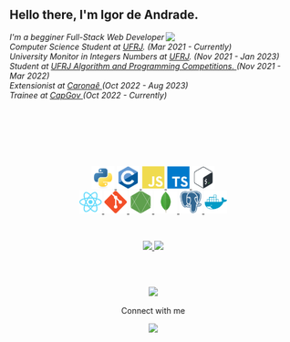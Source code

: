 <h2>Hello there, I'm Igor de Andrade.</h2>
<img align='right' src="https://user-images.githubusercontent.com/21049910/142230079-9911961d-1979-47b5-bb0f-5dd96e546aec.png" width="230">
<p><em> I'm a begginer Full-Stack Web Developer<br>
Computer Science Student at <a href="https://ufrj.br/en/">UFRJ</a>. (Mar 2021 - Currently)<br>University Monitor in Integers Numbers at <a href="https://ufrj.br/en/">UFRJ</a>. (Nov 2021 - Jan 2023)<br> Student at <a href="https://www.facebook.com/competicoesdealgoritmoseprogramacaoufrj/">UFRJ Algorithm and Programming Competitions. </a>(Nov 2021 - Mar 2022) <br> Extensionist at <a href="https://github.com/caronae">Caronaê </a>(Oct 2022 - Aug 2023) <br>Trainee at <a href="https://www.linkedin.com/company/capgov/?originalSubdomain=br">CapGov </a>(Oct 2022 - Currently)<br><br><br><br><br><br><br></em></p>
 
<p align="center">
  <a href="https://www.python.org" target="_blank">
    <img src="https://raw.githubusercontent.com/devicons/devicon/master/icons/python/python-original.svg" alt="python" width="40" height="40"/>
  </a>
  <a href="https://www.cprogramming.com/" target="_blank">
    <img src="https://raw.githubusercontent.com/devicons/devicon/master/icons/c/c-original.svg" alt="c" width="40" height="40"/>
  </a>
  <a href="https://developer.mozilla.org/pt-BR/docs/Web/JavaScript" target="_blank">
    <img src="https://raw.githubusercontent.com/devicons/devicon/master/icons/javascript/javascript-plain.svg" alt="JavaScript" width="40" height="40"/>
  </a>
  <a href="https://www.typescriptlang.org/" target="_blank">
    <img src="https://raw.githubusercontent.com/devicons/devicon/master/icons/typescript/typescript-plain.svg" alt="TypeScript" width="40" height="40"/>
  </a>
  <a href="https://www.gnu.org/software/bash/" target="_blank">
    <img src="https://raw.githubusercontent.com/devicons/devicon/master/icons/bash/bash-original.svg" alt="bash" width="40" height="40"/>
  </a>
  <br>
  <a href="https://reactjs.org/" target="_blank">
    <img src="https://raw.githubusercontent.com/devicons/devicon/master/icons/react/react-original.svg" alt="React" width="40" height="40"/>
  </a>
  <a href="https://git-scm.com" target="_blank">
    <img src="https://raw.githubusercontent.com/devicons/devicon/master/icons/git/git-original.svg" alt="git" width="40" height="40"/>
  </a>  
  <a href="https://nodejs.org/en/" target="_blank">
    <img src="https://raw.githubusercontent.com/devicons/devicon/master/icons/nodejs/nodejs-plain.svg" alt="NodeJs" width="40" height="40"/>
  </a>
  <a href="https://www.mongodb.com" target="_blank">
    <img src="https://raw.githubusercontent.com/devicons/devicon/master/icons/mongodb/mongodb-original.svg" alt="mongodb" width="40" height="40"/>
  </a>
  <a href="https://www.postgresql.org/" target="_blank">
    <img src="https://raw.githubusercontent.com/devicons/devicon/master/icons/postgresql/postgresql-plain.svg" alt="postgresql" width="40" height="40"/>
  </a>
  <a href="https://www.docker.com/" target="_blank">
    <img src="https://raw.githubusercontent.com/devicons/devicon/master/icons/docker/docker-plain.svg" alt="docker" width="40" height="40"/>
  </a>
  <br>
</p>
<br>
<p align="center">
<a href="https://github.com/andradeigor"> <img height="180em" src="https://github-readme-stats.vercel.app/api?username=andradeigor&show_icons=true&hide_border=true&theme=radical&include_all_commits=true&count_private=true"/>
  </a>
 <a href="https://github.com/andradeigor"> <img height="180em" src="https://github-readme-stats.vercel.app/api/top-langs/?username=andradeigor&show_icons=true&hide_border=true&theme=radical&include_all_commits=true&count_private=true"/>
  </a>
</p>
   <br>
<p align="center">
  <br>
    <img src="https://github-profile-trophy.vercel.app/?username=AndradeIgor&row=1&column=6&theme=darkhub" />
  <br>
</p>
  
<p align="center">
 Connect with me
</p>
<p align="center">
  <a href="https://www.instagram.com/AndradeeeIgor/">
    <img src="https://img.shields.io/badge/Instagram-e02c6f?style=for-the-badge&logo=instagram&logoColor=white"/>
  </a>
</p>

